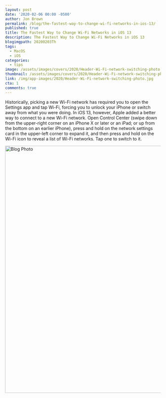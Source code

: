 ```yaml
---
layout: post
date: '2020-02-06 00:00 -0500'
author: Jon Brown
permalink: /blog/the-fastest-way-to-change-wi-fi-networks-in-ios-13/
published: true
title: The Fastest Way to Change Wi-Fi Networks in iOS 13
description: The Fastest Way to Change Wi-Fi Networks in iOS 13
blogimgpath: 20200203Th
tags:
  - MacOS
  - iOS
categories:
  - tips
image: /assets/images/covers/2020/Header-Wi-Fi-network-switching-photo.jpg
thumbnail: /assets/images/covers/2020/Header-Wi-Fi-network-switching-photo.jpg
link: /img/app-images/2020/Header-Wi-Fi-network-switching-photo.jpg
cta: 1
comments: true
---
```

Historically, picking a new Wi-Fi network has required you to open the
Settings app and tap Wi-Fi, forcing you to unlock your iPhone or switch
away from what you were doing. In iOS 13, however, Apple added a better
way to connect to a new Wi-Fi network. Open Control Center (swipe down
from the upper-right corner on an iPhone X or later or an iPad; or up
from the bottom on an earlier iPhone), press and hold on the network
settings card in the upper-left corner to expand it, and then press and
hold on the Wi-Fi icon to reveal a list of Wi-Fi networks. Tap one to
switch to it.

<img alt="Blog Photo" src="{{ site.site_cdn }}/assets/images/blog/2020/20200203Th/Wi-Fi-Control-Center.jpg" class="img-fluid rounded m-2" width="800" />